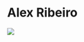 # Alex Ribeiro 
<img src="{https://img.shields.io/badge/Python-3776AB?style=for-the-badge&logo=python&logoColor=white}" 
 /> 
